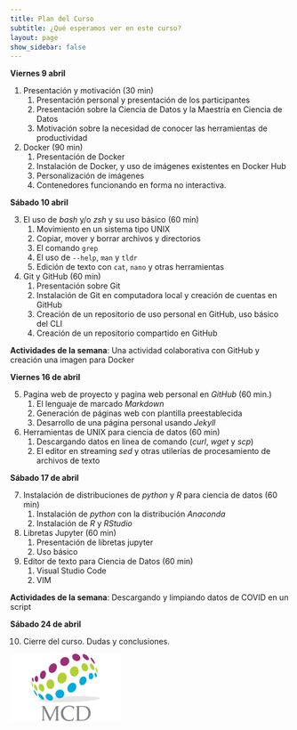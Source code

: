 ```yaml
---
title: Plan del Curso
subtitle: ¿Qué esperamos ver en este curso?
layout: page
show_sidebar: false
---
```


**Viernes 9 abril**

1. Presentación y motivación (30 min)
   1. Presentación personal y presentación de los participantes
   2. Presentación sobre la Ciencia de Datos y la Maestría en Ciencia de Datos
   3. Motivación sobre la necesidad de conocer las herramientas de productividad
2. Docker (90 min)
   1. Presentación de Docker
   2. Instalación de Docker, y uso de imágenes existentes en Docker Hub
   3. Personalización de imágenes
   4. Contenedores funcionando en forma no interactiva.   

**Sábado 10 abril**

3. El uso de *bash* y/o *zsh* y su uso básico (60 min)
   1. Movimiento en un sistema tipo UNIX
   2. Copiar, mover y borrar archivos y directorios
   3. El comando `grep`
   4. El uso de `--help`, `man` y `tldr`
   5. Edición de texto con `cat`, `nano` y otras herramientas 
4. Git y GitHub (60 min)
   1. Presentación sobre Git
   2. Instalación de Git en computadora local y creación de cuentas en GitHub
   3. Creación de un repositorio de uso personal en GitHub, uso básico del CLI
   4. Creación de un repositorio compartido en GitHub

**Actividades de la semana**: Una actividad colaborativa con GitHub y creación una imagen para Docker

**Viernes 16 de abril**

5. Pagina web de proyecto y pagina web personal en *GitHub* (60 min.)
   1. El lenguaje de marcado *Markdown*
   2. Generación de páginas web con plantilla preestablecida
   3. Desarrollo de una página personal usando *Jekyll* 
6. Herramientas de UNIX para ciencia de datos (60 min)
   1. Descargando datos en linea de comando (*curl*, *wget* y *scp*)
   2. El editor en streaming *sed* y otras utilerías de procesamiento de archivos de texto

**Sábado 17 de abril**

7. Instalación de distribuciones de *python* y *R* para ciencia de datos (60 min)
   1. Instalación de *python* con la distribución *Anaconda* 
   2. Instalación de *R* y *RStudio*
8. Libretas Jupyter (60 min)
   1. Presentación de libretas jupyter
   2. Uso básico
9. Editor de texto para Ciencia de Datos (60 min)
   1.  Visual Studio Code
   2.  VIM

**Actividades de la semana**: Descargando y limpiando datos de COVID en un script


**Sábado 24 de abril**

10. Cierre del curso. Dudas y conclusiones.


<img src="img/MCDLogo.png" width="200">